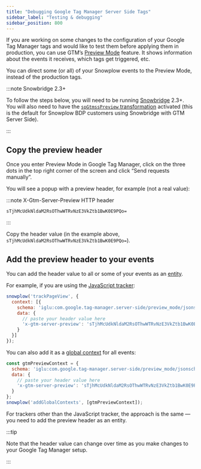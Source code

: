 ```yaml
---
title: "Debugging Google Tag Manager Server Side Tags"
sidebar_label: "Testing & debugging"
sidebar_position: 800
---
```


If you are working on some changes to the configuration of your Google Tag Manager tags and would like to test them before applying them in production, you can use GTM’s [Preview Mode](https://developers.google.com/tag-platform/tag-manager/server-side/debug) feature. It shows information about the events it receives, which tags get triggered, etc.

You can direct some (or all) of your Snowplow events to the Preview Mode, instead of the production tags.

:::note Snowbridge 2.3+

To follow the steps below, you will need to be running [Snowbridge](/docs/destinations/forwarding-events/snowbridge/index.md) 2.3+. You will also need to have the [`spGtmssPreview` transformation](/docs/destinations/forwarding-events/snowbridge/configuration/transformations/builtin/spGtmssPreview.md) activated (this is the default for Snowplow BDP customers using Snowbridge with GTM Server Side).

:::

## Copy the preview header

Once you enter Preview Mode in Google Tag Manager, click on the three dots in the top right corner of the screen and click “Send requests manually”.

You will see a popup with a preview header, for example (not a real value):

:::note X-Gtm-Server-Preview HTTP header

```
sTjhMcUdkNldaM2RsOThwWTRvNzE3VkZtb1BwK0E9PQo=
```

:::

Copy the header value (in the example above, `sTjhMcUdkNldaM2RsOThwWTRvNzE3VkZtb1BwK0E9PQo=`).

## Add the preview header to your events

You can add the header value to all or some of your events as an [entity](/docs/understanding-your-pipeline/entities/index.md).

For example, if you are using the [JavaScript tracker](/docs/collecting-data/collecting-from-own-applications/javascript-trackers/web-tracker/index.md):

```javascript
snowplow('trackPageView', {
  context: [{
    schema: 'iglu:com.google.tag-manager.server-side/preview_mode/jsonschema/1-0-0',
    data: {
      // paste your header value here
      'x-gtm-server-preview': 'sTjhMcUdkNldaM2RsOThwWTRvNzE3VkZtb1BwK0E9PQo='
    }
  }]
});
```

You can also add it as a [global context](/docs/collecting-data/collecting-from-own-applications/javascript-trackers/web-tracker/custom-tracking-using-schemas/global-context/index.md) for all events:

```javascript
const gtmPreviewContext = {
  schema: 'iglu:com.google.tag-manager.server-side/preview_mode/jsonschema/1-0-0',
  data: {
    // paste your header value here
    'x-gtm-server-preview': 'sTjhMcUdkNldaM2RsOThwWTRvNzE3VkZtb1BwK0E9PQo='
  }
};
snowplow('addGlobalContexts', [gtmPreviewContext]);
```

For trackers other than the JavaScript tracker, the approach is the same — you need to add the preview header as an entity.

:::tip

Note that the header value can change over time as you make changes to your Google Tag Manager setup.

:::
